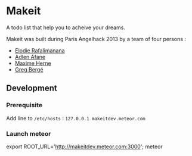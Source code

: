 # Makeit

A todo list that help you to acheive your dreams.

Makeit was built during Paris Angelhack 2013 by a team of four persons :

* [Elodie Rafalimanana](http://www.hackathon.io/eloone)
* [Adlen Afane](http://www.hackathon.io/adlen)
* [Maxime Herne](http://www.hackathon.io/maxime-h)
* [Greg Bergé](http://www.hackathon.io/5294-neoziro)

## Development

### Prerequisite

Add line to `/etc/hosts` : `127.0.0.1 makeitdev.meteor.com`

### Launch meteor

export ROOT_URL='http://makeitdev.meteor.com:3000'; meteor
